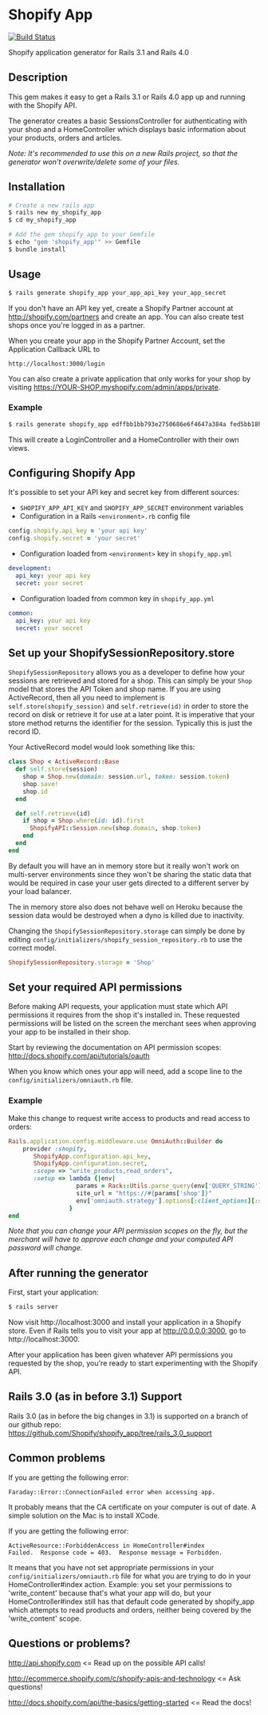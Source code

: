 # Shopify App

[![Build Status](https://travis-ci.org/Shopify/shopify_app.png)](https://travis-ci.org/Shopify/shopify_app)

Shopify application generator for Rails 3.1 and Rails 4.0

## Description

This gem makes it easy to get a Rails 3.1 or Rails 4.0 app up and running with the Shopify API.

The generator creates a basic SessionsController for authenticating with your shop and a HomeController which displays basic information about your products, orders and articles.

*Note: It's recommended to use this on a new Rails project, so that the generator won't overwrite/delete some of your files.*

## Installation

``` sh
# Create a new rails app
$ rails new my_shopify_app
$ cd my_shopify_app

# Add the gem shopify_app to your Gemfile
$ echo "gem 'shopify_app'" >> Gemfile
$ bundle install
```

## Usage

``` sh
$ rails generate shopify_app your_app_api_key your_app_secret
```

If you don't have an API key yet, create a Shopify Partner account at http://shopify.com/partners and create an app. You can also create test shops once you're logged in as a partner.

When you create your app in the Shopify Partner Account, set the Application Callback URL to

	http://localhost:3000/login

You can also create a private application that only works for your shop by visiting https://YOUR-SHOP.myshopify.com/admin/apps/private.

### Example

``` sh
$ rails generate shopify_app edffbb1bb793e2750686e6f4647a384a fed5bb18hde3e2750686e6f4647a781a
```

This will create a LoginController and a HomeController with their own views.

## Configuring Shopify App

It's possible to set your API key and secret key from different sources:

* `SHOPIFY_APP_API_KEY` and `SHOPIFY_APP_SECRET` environment variables
* Configuration in a Rails `<environment>.rb` config file

``` ruby
config.shopify.api_key = 'your api key'
config.shopify.secret = 'your secret'
```

* Configuration loaded from `<environment>` key in `shopify_app.yml`

``` yaml
development:
  api_key: your api key
  secret: your secret
```

* Configuration loaded from common key in `shopify_app.yml`

``` yaml
common:
  api_key: your api key
  secret: your secret
```

## Set up your ShopifySessionRepository.store

`ShopifySessionRepository` allows you as a developer to define how your sessions are retrieved and
stored for a shop. This can simply be your `Shop` model that stores the API Token and shop name. If
you are using ActiveRecord, then all you need to implement is `self.store(shopify_session)` and
`self.retrieve(id)` in order to store the record on disk or retrieve it for use at a later point.
It is imperative that your store method returns the identifier for the session. Typically this is
just the record ID.

Your ActiveRecord model would look something like this:

```ruby
class Shop < ActiveRecord::Base
  def self.store(session)
    shop = Shop.new(domain: session.url, token: session.token)
    shop.save!
    shop.id
  end

  def self.retrieve(id)
    if shop = Shop.where(id: id).first
      ShopifyAPI::Session.new(shop.domain, shop.token)
    end
  end
end
```

By default you will have an in memory store but it really won't work on multi-server environments since
they won't be sharing the static data that would be required in case your user gets directed to a
different server by your load balancer.

The in memory store also does not behave well on Heroku because the session data would be destroyed
when a dyno is killed due to inactivity.

Changing the `ShopifySessionRepository.storage` can simply be done by editing
`config/initializers/shopify_session_repository.rb` to use the correct model.

```ruby
ShopifySessionRepository.storage = 'Shop'
```

## Set your required API permissions

Before making API requests, your application must state which API permissions it requires from the shop it's installed in. These requested permissions will be listed on the screen the merchant sees when approving your app to be installed in their shop.

Start by reviewing the documentation on API permission scopes: http://docs.shopify.com/api/tutorials/oauth

When you know which ones your app will need, add a scope line to the `config/initializers/omniauth.rb` file.

### Example

Make this change to request write access to products and read access to orders:

``` ruby
Rails.application.config.middleware.use OmniAuth::Builder do
    provider :shopify, 
       ShopifyApp.configuration.api_key, 
       ShopifyApp.configuration.secret,
       :scope => "write_products,read_orders",
       :setup => lambda {|env| 
                   params = Rack::Utils.parse_query(env['QUERY_STRING'])
                   site_url = "https://#{params['shop']}"
                   env['omniauth.strategy'].options[:client_options][:site] = site_url
                 }
end
```

*Note that you can change your API permission scopes on the fly, but the merchant will have to approve each change and your computed API password will change.*

## After running the generator

First, start your application:

``` sh
$ rails server
```

Now visit http://localhost:3000 and install your application in a Shopify store. Even if Rails tells you to visit your app at http://0.0.0.0:3000, go to http://localhost:3000.

After your application has been given whatever API permissions you requested by the shop, you're ready to start experimenting with the Shopify API.

## Rails 3.0 (as in before 3.1) Support

Rails 3.0 (as in before the big changes in 3.1) is supported on a branch of our github repo: https://github.com/Shopify/shopify_app/tree/rails_3.0_support

## Common problems

If you are getting the following error:

```
Faraday::Error::ConnectionFailed error when accessing app.
```
    
It probably means that the CA certificate on your computer is out of date. A simple solution on the Mac is to install XCode.

If you are getting the following error:

```
ActiveResource::ForbiddenAccess in HomeController#index
Failed.  Response code = 403.  Response message = Forbidden.
```

It means that you have not set appropriate permissions in your `config/initializers/omniauth.rb` file for what you are trying to do in your HomeController#index action. Example: you set your permissions to 'write_content' because that's what your app will do, but your HomeController#index still has that default code generated by shopify_app which attempts to read products and orders, neither being covered by the 'write_content' scope.

## Questions or problems?

http://api.shopify.com <= Read up on the possible API calls!

http://ecommerce.shopify.com/c/shopify-apis-and-technology <= Ask questions!

http://docs.shopify.com/api/the-basics/getting-started <= Read the docs!
